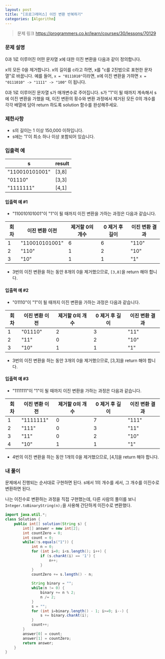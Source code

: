 ```yaml
---
layout: post
title: "[프로그래머스] 이진 변환 반복하기"
categories: [Algorithm]
---
```


> 문제 링크
> <https://programmers.co.kr/learn/courses/30/lessons/70129>

### 문제 설명

0과 1로 이루어진 어떤 문자열 x에 대한 이진 변환을 다음과 같이 정의합니다.

x의 모든 0을 제거합니다.
x의 길이를 c라고 하면, x를 "c를 2진법으로 표현한 문자열"로 바꿉니다.
예를 들어, `x = "0111010"`이라면, x에 이진 변환을 가하면 `x = "0111010" -> "1111" -> "100"` 이 됩니다.

0과 1로 이루어진 문자열 s가 매개변수로 주어집니다. s가 "1"이 될 때까지 계속해서 s에 이진 변환을 가했을 때, 이진 변환의 횟수와 변환 과정에서 제거된 모든 0의 개수를 각각 배열에 담아 return 하도록 solution 함수를 완성해주세요.

### 제한사항

- s의 길이는 1 이상 150,000 이하입니다.
- s에는 '1'이 최소 하나 이상 포함되어 있습니다.

### 입출력 예

|s|result|
|-|-|
|"110010101001"|[3,8]|
|"01110"|[3,3]|
|"1111111"|[4,1]|

#### 입출력 예 #1

- "110010101001"이 "1"이 될 때까지 이진 변환을 가하는 과정은 다음과 같습니다.

|회차|이진 변환 이전|제거할 0의 개수|0 제거 후 길이|이진 변환 결과|
|-|-|-|-|-|
|1|"110010101001"|6|6|"110"|
|2|"110"|1|2|"10"|
|3|"10"|1|1|"1"|

- 3번의 이진 변환을 하는 동안 8개의 0을 제거했으므로, `[3,8]`을 return 해야 합니다.

#### 입출력 예 #2

- "01110"이 "1"이 될 때까지 이진 변환을 가하는 과정은 다음과 같습니다.

|회차|이진 변환 이전|제거할 0의 개수|0 제거 후 길이|이진 변환 결과|
|-|-|-|-|-|
|1|"01110"|2|3|"11"|
|2|"11"|0|2|"10"|
|3|"10"|1|1|"1"|

- 3번의 이진 변환을 하는 동안 3개의 0을 제거했으므로, [3,3]을 return 해야 합니다.

#### 입출력 예 #3

- "1111111"이 "1"이 될 때까지 이진 변환을 가하는 과정은 다음과 같습니다.

|회차|이진 변환 이전|제거할 0의 개수|0 제거 후 길이|이진 변환 결과|
|-|-|-|-|-|
|1|"1111111"|0|7|"111"|
|2|"111"|0|3|"11"|
|3|"11"|0|2|"10"|
|4|"10"|1|1|"1"|

- 4번의 이진 변환을 하는 동안 1개의 0을 제거했으므로, [4,1]을 return 해야 합니다.

### 내 풀이

문제에서 진행되는 순서대로 구현하면 된다. s에서 1의 개수를 세서, 그 개수를 이진수로 변환하면 된다.

나는 이진수로 변환하는 과정을 직접 구현했는데, 다른 사람의 풀이를 보니 `Integer.toBinaryString(n);`을 사용해 간단하게 이진수로 변환했다.

```java
import java.util.*;
class Solution {
    public int[] solution(String s) {
        int[] answer = new int[2];
        int countZero = 0;
        int count = 0;
        while(!s.equals("1")) {
            int n = 0;
            for (int i=0; i<s.length(); i++) {
                if (s.charAt(i) == '1') {
                    n++;
                }
            }
            countZero += s.length() - n;
            
            String binary = "";
            while(n != 0) {
                binary += n % 2;
                n /= 2;
            }
            s = "";
            for (int i=binary.length() - 1; i>=0; i--) {
                s += binary.charAt(i);
            }
            count++;
        }
        answer[0] = count;
        answer[1] = countZero;
        return answer;
    }
}
```